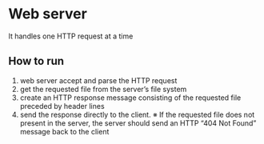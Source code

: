# Web server 
It handles one HTTP request at a time

## How to run
1. web server accept and parse the HTTP request
2. get the requested file from the server’s file system
3. create an HTTP response message consisting of the requested file preceded by header lines
4. send the response directly to the client.
※ If the requested file does not present in the server, the server should send an HTTP “404 Not Found” message back to the client
